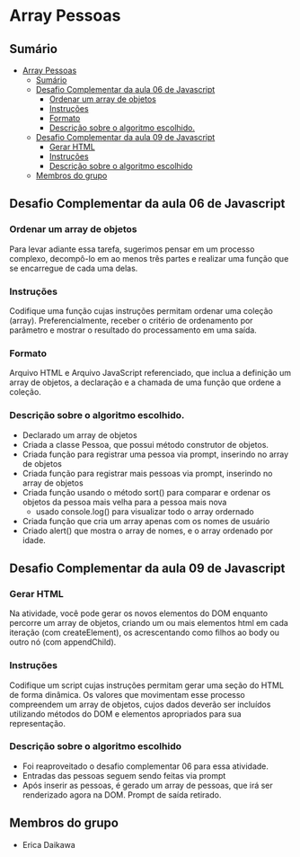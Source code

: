 # Array Pessoas
## Sumário
- [Array Pessoas](#array-pessoas)
  - [Sumário](#sumário)
  - [Desafio Complementar da aula 06 de Javascript](#desafio-complementar-da-aula-06-de-javascript)
    - [Ordenar um array de objetos](#ordenar-um-array-de-objetos)
    - [Instruções](#instruções)
    - [Formato](#formato)
    - [Descrição sobre o algoritmo escolhido.](#descrição-sobre-o-algoritmo-escolhido)
  - [Desafio Complementar da aula 09 de Javascript](#desafio-complementar-da-aula-09-de-javascript)
    - [Gerar HTML](#gerar-html)
    - [Instruções](#instruções-1)
    - [Descrição sobre o algoritmo escolhido](#descrição-sobre-o-algoritmo-escolhido-1)
  - [Membros do grupo](#membros-do-grupo)

## Desafio Complementar da aula 06 de Javascript
### Ordenar um array de objetos
Para levar adiante essa tarefa, sugerimos pensar em um processo complexo, decompô-lo em ao menos três partes e realizar uma função que se encarregue de cada uma delas.

### Instruções
Codifique uma função cujas instruções permitam ordenar uma coleção (array). Preferencialmente, receber o critério de ordenamento por parâmetro e mostrar o resultado do processamento em uma saída.

### Formato
Arquivo HTML e Arquivo JavaScript referenciado, que inclua a definição um array de objetos, a declaração e a chamada de uma função que ordene a coleção.

### Descrição sobre o algoritmo escolhido.
- Declarado um array de objetos
- Criada a classe Pessoa, que possui método construtor de objetos.
- Criada função para registrar uma pessoa via prompt, inserindo no array de objetos
- Criada função para registrar mais pessoas via prompt, inserindo no array de objetos
- Criada função usando o método sort() para comparar e ordenar os objetos da pessoa mais velha para a pessoa mais nova
  - usado console.log() para visualizar todo o array ordernado
- Criada função que cria um array apenas com os nomes de usuário
- Criado alert() que mostra o array de nomes, e o array ordenado por idade.

## Desafio Complementar da aula 09 de Javascript
### Gerar HTML
Na atividade, você pode gerar os novos elementos do DOM enquanto percorre um array de objetos, criando um ou mais elementos html em cada iteração (com createElement), os acrescentando como filhos ao body ou outro nó (com appendChild).
### Instruções
Codifique um script cujas instruções permitam gerar uma seção do HTML de forma dinâmica. Os valores que movimentam esse processo compreendem um array de objetos, cujos dados deverão ser incluídos utilizando métodos do DOM e elementos apropriados para sua representação.
### Descrição sobre o algoritmo escolhido
- Foi reaproveitado o desafio complementar 06 para essa atividade.
- Entradas das pessoas seguem sendo feitas via prompt
- Após inserir as pessoas, é gerado um array de pessoas, que irá ser renderizado agora na DOM. Prompt de saída retirado.
## Membros do grupo
- Erica Daikawa
